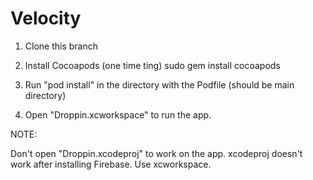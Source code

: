 # Velocity

1. Clone this branch

2. Install Cocoapods (one time ting)
    sudo gem install cocoapods
    
3. Run "pod install" in the directory with the Podfile (should be main directory)

4. Open "Droppin.xcworkspace" to run the app.


NOTE:

Don't open "Droppin.xcodeproj" to work on the app.
xcodeproj doesn't work after installing Firebase. Use xcworkspace.

